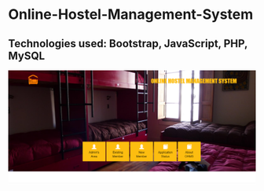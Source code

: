 # Online-Hostel-Management-System
## Technologies used: Bootstrap, JavaScript, PHP, MySQL
<img src="ohms.png">
